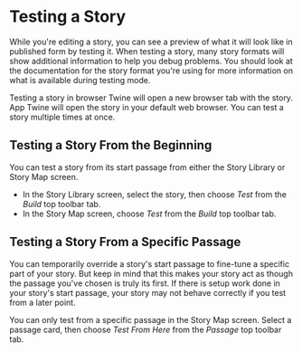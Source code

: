 # Testing a Story

While you're editing a story, you can see a preview of what it will look like in
published form by testing it. When testing a story, many story formats will show
additional information to help you debug problems. You should look at the
documentation for the story format you're using for more information on what is
available during testing mode.

Testing a story in browser Twine will open a new browser tab with the story. App
Twine will open the story in your default web browser. You can test a story
multiple times at once.

## Testing a Story From the Beginning

You can test a story from its start passage from either the Story Library or
Story Map screen.

- In the Story Library screen, select the story, then choose _Test_ from the
  _Build_ top toolbar tab.
- In the Story Map screen, choose _Test_ from the _Build_ top toolbar tab.

## Testing a Story From a Specific Passage

You can temporarily override a story's start passage to fine-tune a specific
part of your story. But keep in mind that this makes your story act as though
the passage you've chosen is truly its first. If there is setup work done in
your story's start passage, your story may not behave correctly if you test from
a later point.

You can only test from a specific passage in the Story Map screen. Select a
passage card, then choose _Test From Here_ from the _Passage_ top toolbar tab.
